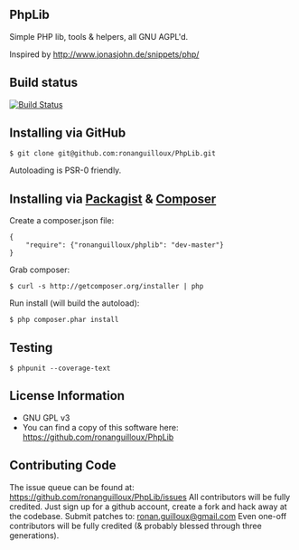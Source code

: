 PhpLib
--------

Simple PHP lib, tools & helpers, all GNU AGPL'd.

Inspired by http://www.jonasjohn.de/snippets/php/

Build status
------------

[![Build Status](https://secure.travis-ci.org/ronanguilloux/PhpLib.png?branch=master)](http://travis-ci.org/ronanguilloux/PhpLib)


Installing via GitHub
---------------------

    $ git clone git@github.com:ronanguilloux/PhpLib.git

Autoloading is PSR-0 friendly.

Installing via [Packagist](https://packagist.org/packages/ronanguilloux/phplib) & [Composer](http://getcomposer.org/doc/00-intro.md)
-----------------------------------

Create a composer.json file:

    {
        "require": {"ronanguilloux/phplib": "dev-master"}
    }


Grab composer:

    $ curl -s http://getcomposer.org/installer | php

Run install (will build the autoload):

    $ php composer.phar install


Testing
-------

    $ phpunit --coverage-text


License Information
-------------------

* GNU GPL v3
* You can find a copy of this software here: https://github.com/ronanguilloux/PhpLib


Contributing Code
-----------------

The issue queue can be found at: https://github.com/ronanguilloux/PhpLib/issues
All contributors will be fully credited. Just sign up for a github account, create a fork and hack away at the codebase.
Submit patches to: ronan.guilloux@gmail.com
Even one-off contributors will be fully credited (& probably blessed through three generations).

